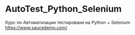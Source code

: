 # AutoTest_Python_Selenium
Курс по Автоматизации тестировани на Python + Selenium
https://www.saucedemo.com/
